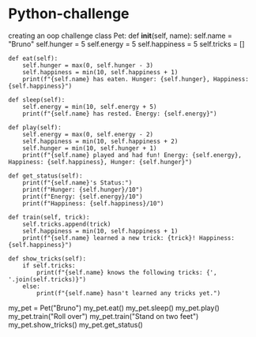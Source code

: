 # Python-challenge
creating an oop challenge
class Pet:
    def __init__(self, name):
        self.name = "Bruno"
        self.hunger = 5
        self.energy = 5
        self.happiness = 5
        self.tricks = []

    def eat(self):
        self.hunger = max(0, self.hunger - 3)
        self.happiness = min(10, self.happiness + 1)
        print(f"{self.name} has eaten. Hunger: {self.hunger}, Happiness: {self.happiness}")

    def sleep(self):
        self.energy = min(10, self.energy + 5)
        print(f"{self.name} has rested. Energy: {self.energy}")

    def play(self):
        self.energy = max(0, self.energy - 2)
        self.happiness = min(10, self.happiness + 2)
        self.hunger = min(10, self.hunger + 1)
        print(f"{self.name} played and had fun! Energy: {self.energy}, Happiness: {self.happiness}, Hunger: {self.hunger}")

    def get_status(self):
        print(f"{self.name}'s Status:")
        print(f"Hunger: {self.hunger}/10")
        print(f"Energy: {self.energy}/10")
        print(f"Happiness: {self.happiness}/10")

    def train(self, trick):
        self.tricks.append(trick)
        self.happiness = min(10, self.happiness + 1)
        print(f"{self.name} learned a new trick: {trick}! Happiness: {self.happiness}")

    def show_tricks(self):
        if self.tricks:
            print(f"{self.name} knows the following tricks: {', '.join(self.tricks)}")
        else:
            print(f"{self.name} hasn't learned any tricks yet.")


my_pet = Pet("Bruno")
my_pet.eat()
my_pet.sleep()
my_pet.play()
my_pet.train("Roll over")
my_pet.train("Stand on two feet")
my_pet.show_tricks()
my_pet.get_status()


